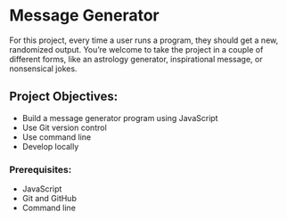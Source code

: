 # Message Generator

For this project, every time a user runs a program, they should get a new, randomized output. You’re welcome to take the project in a couple of different forms, like an astrology generator, inspirational message, or nonsensical jokes.

## Project Objectives:
- Build a message generator program using JavaScript
- Use Git version control
- Use command line
- Develop locally

### Prerequisites:
- JavaScript
- Git and GitHub
- Command line
